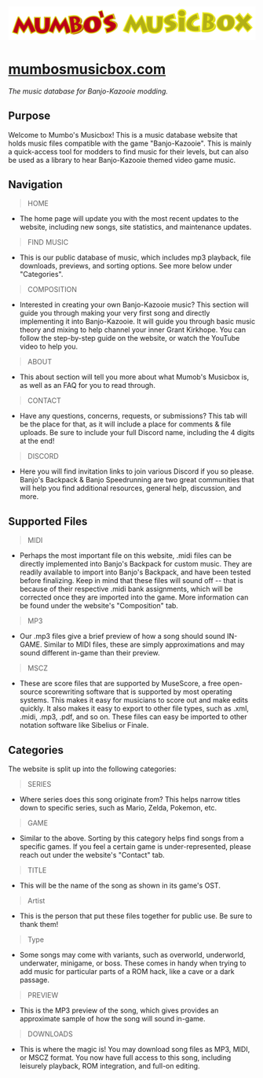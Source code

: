 ![Mumbo's Musix Box](images/mmb_banner.png)

# [mumbosmusicbox.com](http://mumbosmusicbox.com)
_The music database for Banjo-Kazooie modding._

## Purpose
Welcome to Mumbo's Musicbox! This is a music database website that holds music files compatible with the game "Banjo-Kazooie". This is mainly a quick-access tool for modders to find music for their levels, but can also be used as a library to hear Banjo-Kazooie themed video game music.

## Navigation
> HOME
* The home page will update you with the most recent updates to the website, including new songs, site statistics, and maintenance updates.

> FIND MUSIC
* This is our public database of music, which includes mp3 playback, file downloads, previews, and sorting options. See more below under "Categories".

> COMPOSITION
* Interested in creating your own Banjo-Kazooie music? This section will guide you through making your very first song and directly implementing it into Banjo-Kazooie. It will guide you through basic music theory and mixing to help channel your inner Grant Kirkhope. You can follow the step-by-step guide on the website, or watch the YouTube video to help you.

> ABOUT
* This about section will tell you more about what Mumob's Musicbox is, as well as an FAQ for you to read through.

> CONTACT
* Have any questions, concerns, requests, or submissions? This tab will be the place for that, as it will include a place for comments & file uploads. Be sure to include your full Discord name, including the 4 digits at the end!

> DISCORD
* Here you will find invitation links to join various Discord if you so please. Banjo's Backpack & Banjo Speedrunning are two great communities that will help you find additional resources, general help, discussion, and more.

## Supported Files
> MIDI
* Perhaps the most important file on this website, .midi files can be directly implemented into Banjo's Backpack for custom music. They are readily available to import into Banjo's Backpack, and have been tested before finalizing. Keep in mind that these files will sound off -- that is because of their respective .midi bank assignments, which will be corrected once they are imported into the game. More information can be found under the website's "Composition" tab.

> MP3
* Our .mp3 files give a brief preview of how a song should sound IN-GAME. Similar to MIDI files, these are simply approximations and may sound different in-game than their preview.

> MSCZ
* These are score files that are supported by MuseScore, a free open-source scorewriting software that is supported by most operating systems. This makes it easy for musicians to score out and make edits quickly. It also makes it easy to export to other file types, such as .xml, .midi, .mp3, .pdf, and so on. These files can easy be imported to other notation software like Sibelius or Finale.

## Categories
The website is split up into the following categories:
> SERIES
* Where series does this song originate from? This helps narrow titles down to specific series, such as Mario, Zelda, Pokemon, etc.

> GAME
* Similar to the above. Sorting by this category helps find songs from a specific games. If you feel a certain game is under-represented, please reach out under  the website's "Contact" tab.

> TITLE
* This will be the name of the song as shown in its game's OST.

> Artist
* This is the person that put these files together for public use. Be sure to thank them!

> Type
* Some songs may come with variants, such as overworld, underworld, underwater, minigame, or boss. These comes in handy when trying to add music for particular parts of a ROM hack, like a cave or a dark passage.

> PREVIEW
* This is the MP3 preview of the song, which gives provides an approximate sample of how the song will sound in-game.

> DOWNLOADS
* This is where the magic is! You may download song files as MP3, MIDI, or MSCZ format. You now have full access to this song, including leisurely playback, ROM integration, and full-on editing. 

